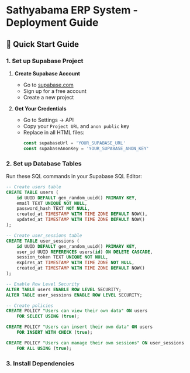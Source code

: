 # Sathyabama ERP System - Deployment Guide

## 🚀 Quick Start Guide

### 1. Set up Supabase Project

1. **Create Supabase Account**
   - Go to [supabase.com](https://supabase.com)
   - Sign up for a free account
   - Create a new project

2. **Get Your Credentials**
   - Go to Settings → API
   - Copy your `Project URL` and `anon public` key
   - Replace in all HTML files:
     ```javascript
     const supabaseUrl = 'YOUR_SUPABASE_URL'
     const supabaseAnonKey = 'YOUR_SUPABASE_ANON_KEY'
     ```

### 2. Set up Database Tables

Run these SQL commands in your Supabase SQL Editor:

```sql
-- Create users table
CREATE TABLE users (
    id UUID DEFAULT gen_random_uuid() PRIMARY KEY,
    email TEXT UNIQUE NOT NULL,
    password_hash TEXT NOT NULL,
    created_at TIMESTAMP WITH TIME ZONE DEFAULT NOW(),
    updated_at TIMESTAMP WITH TIME ZONE DEFAULT NOW()
);

-- Create user_sessions table
CREATE TABLE user_sessions (
    id UUID DEFAULT gen_random_uuid() PRIMARY KEY,
    user_id UUID REFERENCES users(id) ON DELETE CASCADE,
    session_token TEXT UNIQUE NOT NULL,
    expires_at TIMESTAMP WITH TIME ZONE NOT NULL,
    created_at TIMESTAMP WITH TIME ZONE DEFAULT NOW()
);

-- Enable Row Level Security
ALTER TABLE users ENABLE ROW LEVEL SECURITY;
ALTER TABLE user_sessions ENABLE ROW LEVEL SECURITY;

-- Create policies
CREATE POLICY "Users can view their own data" ON users
    FOR SELECT USING (true);

CREATE POLICY "Users can insert their own data" ON users
    FOR INSERT WITH CHECK (true);

CREATE POLICY "Users can manage their own sessions" ON user_sessions
    FOR ALL USING (true);
```

### 3. Install Dependencies

```